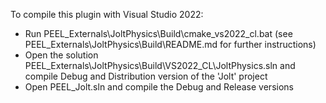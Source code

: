 To compile this plugin with Visual Studio 2022:

- Run PEEL_Externals\JoltPhysics\Build\cmake_vs2022_cl.bat (see PEEL_Externals\JoltPhysics\Build\README.md for further instructions)
- Open the solution PEEL_Externals\JoltPhysics\Build\VS2022_CL\JoltPhysics.sln and compile Debug and Distribution version of the 'Jolt' project
- Open PEEL_Jolt.sln and compile the Debug and Release versions